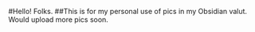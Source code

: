#Hello! Folks.
##This is for my personal use of pics in my Obsidian valut.
Would upload more pics soon.
